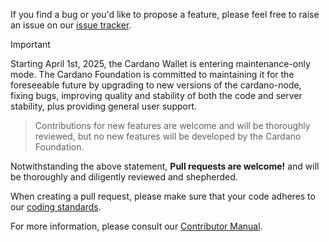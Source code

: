 If you find a bug or you'd like to propose a feature, please feel free to raise an issue on our [issue tracker](https://github.com/cardano-foundation/cardano-wallet/issues).

> [!IMPORTANT]
>
> Starting April 1st, 2025, the Cardano Wallet is entering
> maintenance-only mode. The Cardano Foundation is committed to
> maintaining it for the foreseeable future by upgrading to new
> versions of the cardano-node, fixing bugs, improving quality and
> stability of both the code and server stability, plus providing
> general user support.

  [cardano-node]: https://github.com/IntersectMBO/cardano-node
> Contributions for new features are welcome and
> will be thoroughly reviewed, but no new features will be developed
> by the Cardano Foundation.

Notwithstanding the above statement, **Pull requests are welcome!**
and will be thoroughly and diligently reviewed and shepherded.

When creating a pull request, please make sure that your code adheres
to our [coding
standards](https://github.com/input-output-hk/adrestia/blob/master/docs/code/Coding-Standards.md).

For more information, please consult our [Contributor
Manual](https://cardano-foundation.github.io/cardano-wallet/contributor).
